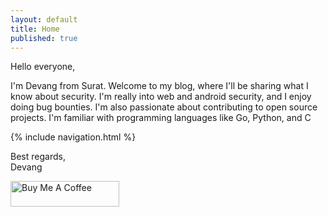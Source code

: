```yaml
---
layout: default
title: Home
published: true
---
```


Hello everyone,

I'm Devang from Surat. Welcome to my blog, where I'll be sharing what I know about security. I'm really into web and android security, and I enjoy doing bug bounties. I'm also passionate about contributing to open source projects. I'm familiar with programming languages like Go, Python, and C

{% include navigation.html  %}

Best regards,\
Devang

<a href="https://www.buymeacoffee.com/devangsolankii" target="_blank"><img src="https://cdn.buymeacoffee.com/buttons/default-orange.png" alt="Buy Me A Coffee" height="41" width="174" /></a>

<div class="flex-center">
  <i class="fa fa-twitter fa-4x icon-3d"></i>
   <i class="fa fa-github fa-4x icon-3d"></i>
  <i class="fa fa-instagram fa-4x icon-3d"></i>
  <i class="fa fa-whatsapp fa-4x icon-3d"></i>
  <i class="fa fa-linkedin fa-4x icon-3d"></i>
</div>
